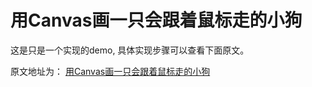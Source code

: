 # 用Canvas画一只会跟着鼠标走的小狗

这是只是一个实现的demo, 具体实现步骤可以查看下面原文。

原文地址为： [用Canvas画一只会跟着鼠标走的小狗](https://juejin.im/post/5a97bb3951882555867ecffc)